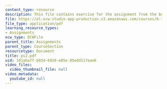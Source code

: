 ```yaml
---
content_type: resource
description: This file contains exercise for the assignment from the book.
file: https://ol-ocw-studio-app-production.s3.amazonaws.com/courses/6-763-applied-superconductivity-fall-2005/101aba7fb03d6920e05e85edd117eae6_ps2.pdf
file_type: application/pdf
learning_resource_types:
- Assignments
ocw_type: OCWFile
parent_title: Assignments
parent_type: CourseSection
resourcetype: Document
title: ps2.pdf
uid: 101aba7f-b03d-6920-e05e-85edd117eae6
video_files:
  video_thumbnail_file: null
video_metadata:
  youtube_id: null
---
```

